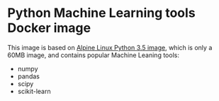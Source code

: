 Python Machine Learning tools Docker image
==========================================

This image is based on
[Alpine Linux Python 3.5 image](https://hub.docker.com/r/frolvlad/alpine-python3/),
which is only a 60MB image, and contains popular Machine Leaning tools:

* numpy
* pandas
* scipy
* scikit-learn
